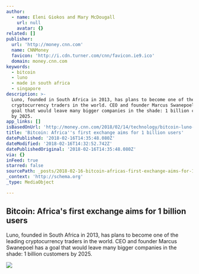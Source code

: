 ```yaml
---
author:
  - name: Eleni Giokos and Mary McDougall
    url: null
    avatar: {}
related: []
publisher:
  url: 'http://money.cnn.com'
  name: CNNMoney
  favicon: 'http://i.cdn.turner.com/cnn/favicon.ie9.ico'
  domain: money.cnn.com
keywords:
  - bitcoin
  - luno
  - made in south africa
  - singapore
description: >-
  Luno, founded in South Africa in 2013, has plans to become one of the leading
  cryptocurrency traders in the world. CEO and founder Marcus Swanepoel has a
  goal that would leave many bigger companies in the shade: 1 billion customers
  by 2025.
app_links: []
isBasedOnUrl: 'http://money.cnn.com/2018/02/14/technology/bitcoin-luno-billion-users'
title: 'Bitcoin: Africa''s first exchange aims for 1 billion users'
datePublished: '2018-02-16T14:35:48.080Z'
dateModified: '2018-02-16T14:32:52.742Z'
datePublishedOriginal: '2018-02-16T14:35:48.080Z'
via: {}
inFeed: true
starred: false
sourcePath: _posts/2018-02-16-bitcoin-africas-first-exchange-aims-for-1-billion-users.md
_context: 'http://schema.org'
_type: MediaObject

---
```

<article style=""><h1>Bitcoin: Africa's first exchange aims for 1 billion users</h1><p>Luno, founded in South Africa in 2013, has plans to become one of the leading cryptocurrency traders in the world. CEO and founder Marcus Swanepoel has a goal that would leave many bigger companies in the shade: 1 billion customers by 2025.</p><img src="http://i2.cdn.turner.com/money/dam/assets/180126133327-africa-bitcoin-780x439.jpg" /></article>